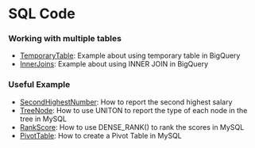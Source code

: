 # SQL Code

### Working with multiple tables
* [TemporaryTable](https://github.com/evetran/SQLcode/blob/main/TemporaryTable.sql): Example about using temporary table in BigQuery
* [InnerJoins](https://github.com/evetran/SQLcode/blob/main/InnerJoins.sql): Example about using INNER JOIN in BigQuery

### Useful Example
* [SecondHighestNumber](https://github.com/evetran/SQLcode/blob/main/SecondHighestNumber.sql): How to report the second highest salary
* [TreeNode](https://github.com/evetran/SQLcode/blob/main/TreeNode.sql): How to use UNITON to report the type of each node in the tree in MySQL
* [RankScore](https://github.com/evetran/SQLcode/blob/main/RankScores.sql): How to use DENSE_RANK() to rank the scores in MySQL
* [PivotTable](https://github.com/evetran/SQLcode/blob/main/PivotTable.sql): How to create a Pivot Table in MySQL